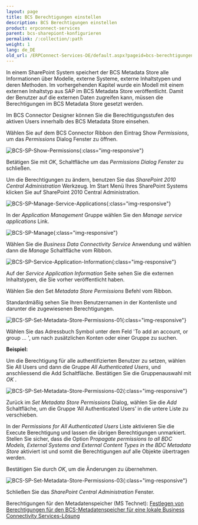 ```yaml
---
layout: page
title: BCS Berechtigungen einstellen
description: BCS Berechtigungen einstellen
product: erpconnect-services
parent: bcs-sharepiont-konfigurieren
permalink: /:collection/:path
weight: 1
lang: de_DE
old_url: /ERPConnect-Services-DE/default.aspx?pageid=bcs-berechtigungen-einstellen
---
```


In einem SharePoint System speichert der BCS Metadata Store alle Informationen über Modelle, externe Systeme, externe Inhaltstypen und deren Methoden. Im vorhergehenden Kapitel wurde ein Modell mit einem externen Inhaltstyp aus SAP im BCS Metadata Store veröffentlicht. Damit der Benutzer auf die externen Daten zugreifen kann, müssen die Berechtigungen im BCS Metadata Store gesetzt werden.

Im BCS Connector Designer können Sie die Berechtigungsstufen des aktiven Users innerhalb des BCS Metadata Store einsehen.

Wählen Sie auf dem BCS Connector Ribbon den Eintrag Show *Permissions*, um das *Permissions* Dialog Fenster zu öffnen.

![BCS-SP-Show-Permissions](/img/content/BCS-SP-Show-Permissions.png){:class="img-responsive"}

Betätigen Sie mit *OK*, Schaltfläche um das *Permissions Dialog Fenster* zu schließen.

Um die Berechtigungen zu ändern, benutzen Sie das *SharePoint 2010 Central Administration* Werkzeug. Im Start Menü Ihres SharePoint Systems klicken Sie auf SharePoint 2010 Central Administration.

![BCS-SP-Manage-Service-Applications](/img/content/BCS-SP-Manage-Service-Applications.png){:class="img-responsive"}

In der *Application Management* Gruppe wählen Sie den *Manage service applications* Link.

![BCS-SP-Manage](/img/content/BCS-SP-Manage.png){:class="img-responsive"}

Wählen Sie die *Business Data Connectivity Service* Anwendung und wählen dann die *Manage* Schaltfläche vom Ribbon.

![BCS-SP-Service-Application-Information](/img/content/BCS-SP-Service-Application-Information.PNG){:class="img-responsive"}

Auf der *Service Application Information* Seite sehen Sie die externen Inhaltstypen, die Sie vorher veröffentlicht haben.

Wählen Sie den Set *Metadata Store Permissions* Befehl vom Ribbon.

Standardmäßig sehen Sie Ihren Benutzernamen in der Kontenliste und darunter die zugewiesenen Berechtigungen.

![BCS-SP-Set-Metadata-Store-Permissions-01](/img/content/BCS-SP-Set-Metadata-Store-Permissions-01.png){:class="img-responsive"}

Wählen Sie das Adressbuch Symbol unter dem Feld 'To add an account, or group … ',  um nach zusätzlichen Konten oder einer Gruppe zu suchen.

**Beispiel:**

Um die Berechtigung für alle authentifizierten Benutzer zu setzen, wählen Sie All Users und dann die Gruppe *All Authenticated Users*, und anschliessend die Add Schaltfläche. Bestätigen Sie die Gruppenauswahl mit *OK* .

![BCS-SP-Set-Metadata-Store-Permissions-02](/img/content/BCS-SP-Set-Metadata-Store-Permissions-02.png){:class="img-responsive"}

Zurück im *Set Metadata Store Permissions* Dialog, wählen Sie die *Add* Schaltfläche, um die Gruppe ‘All Authenticated Users’ in die untere Liste zu verschieben.

In der *Permissions for All Authenticated Users* Liste aktivieren Sie die Execute Berechtigung und lassen die übrigen Berechtigungen unmarkiert. Stellen Sie sicher, dass die Option P*ropagate permissions to all BDC Models, External Systems and External Content Types in the BDC Metadata Store* aktiviert ist und somit die Berechtigungen auf alle Objekte übertragen werden.

Bestätigen Sie durch *OK*, um die Änderungen zu übernehmen.

![BCS-SP-Set-Metadata-Store-Permissions-03](/img/content/BCS-SP-Set-Metadata-Store-Permissions-03.png){:class="img-responsive"}

Schließen Sie das *SharePoint Central Administration* Fenster.

Berechtigungen für den Metadatenspeicher (MS Technet): [Festlegen von Berechtigungen für den BCS-Metadatenspeicher für eine lokale Business Connectivity Services-Lösung](https://docs.microsoft.com/en-us/SharePoint/administration/deploy-an-on-premises-solution)


